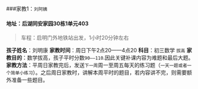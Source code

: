 ###家教1：`刘阿姨`
#### 地址：后湖同安家园30栋1单元403
> 车程：启明门外地铁站出发，1小时20分钟左右

**孩子姓名**：刘明康
**家教时间**：周日下午2点20——4点20
**科目**：初三数学 `拔高`
**家教目的**：数学拔高，孩子平时分数`90——110`.因此关键补课内容为难题和最后大题。
**家教方法**：平周日家教完后，发送`下一周`周一至周五每天的练习题（`一天一题或者一个简单小练习`）。之后周日家教时，讲解本周平时的题目，若内容讲不完，则需要额外准备一些题目。